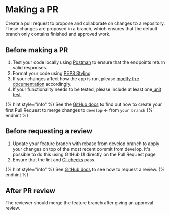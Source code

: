 # Making a PR

Create a pull request to propose and collaborate on changes to a repository. These changes are proposed in a branch, which ensures that the default branch only contains finished and approved work.

## Before making a PR

1. Test your code locally using [Postman](../../docs/contribute-as-a-python-dev/development/debugging.md) to ensure that the endpoints return valid responses.
2. Format your code using [PEP8 Styling](../../docs/contribute-as-a-python-dev/development/code-style.md)
3. If your changes affect how the app is run, please [modify the documentation](../../docs/contribute-as-a-python-dev/how-to-update-docs/) accordingly.
4. If your functionality needs to be tested, please include at least one[ unit test](../../docs/contribute-as-a-python-dev/development/unit-tests.md).

{% hint style="info" %}
See the [GitHub docs](https://docs.github.com/en/pull-requests/collaborating-with-pull-requests/proposing-changes-to-your-work-with-pull-requests/creating-a-pull-request) to find out how to create your first Pull Request to merge changes to `develop` <- from `your branch`
{% endhint %}

## Before requesting a review

1. Update your feature branch with rebase from develop branch to apply your changes on top of the most recent commit from develop. It's possible to do this using GitHub UI directly on the Pull Request page&#x20;
2. Ensure that the lint and [CI checks](ci-continuous-integration.md) pass.

{% hint style="info" %}
See [GitHub docs](https://docs.github.com/en/pull-requests/collaborating-with-pull-requests/proposing-changes-to-your-work-with-pull-requests/requesting-a-pull-request-review) to see how to request a review.
{% endhint %}

## After PR review

The reviewer should merge the feature branch after giving an approval review.
